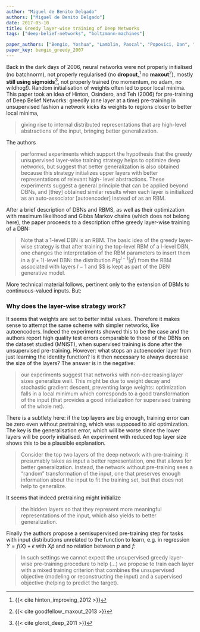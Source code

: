 ```yaml
---
author: "Miguel de Benito Delgado"
authors: ["Miguel de Benito Delgado"]
date: 2017-05-10
title: Greedy layer-wise training of Deep Networks 
tags: ["deep-belief-networks", "boltzmann-machines"]

paper_authors: ["Bengio, Yoshua", "Lamblin, Pascal", "Popovici, Dan", "Larochelle, Hugo"]
paper_key: bengio_greedy_2007
---
```


Back in the dark days of 2006, neural networks were not properly
initialised (no batchnorm), not properly regularised (no
**dropout**,[^1] no **maxout**[^2]), mostly **still using
sigmoids**[^3], not properly trained (no momentum, no adam, no
wildhog!). Random initialisation of weights often led to poor local
minima. This paper took an idea of Hinton, Osindero, and Teh (2006)
for pre-training of Deep Belief Networks: greedily (one layer at a
time) pre-training in unsupervised fashion a network kicks its weights
to regions closer to better local minima,

>giving rise to internal distributed representations that are
>high-level abstractions of the input, bringing better generalization.

The authors

>performed experiments which support the hypothesis that the greedy
>unsupervised layer-wise training strategy helps to optimize deep
>networks, but suggest that better generalization is also obtained
>because this strategy initializes upper layers with better
>representations of relevant high- level abstractions. These
>experiments suggest a general principle that can be applied beyond
>DBNs, and [they] obtained similar results when each layer is
>initialized as an auto-associator [autoencoder] instead of as an RBM.

After a brief description of DBNs and RBMS, as well as their
optimization with maximum likelihood and Gibbs Markov chains (which
does not belong here), the paper proceeds to a description ofthe
greedy layer-wise training of a DBN:

>Note that a 1-level DBN is an RBM. The basic idea of the greedy
>layer-wise strategy is that after training the top-level RBM of a
>l-level DBN, one changes the interpretation of the RBM parameters to
>insert them in a $(l+1)$-level DBN: the distribution $P(g^{l-1}|g^l)$
>from the RBM associated with layers $l−1$ and $$ is kept as part of
>the DBN generative model.

More technical material follows, pertinent only to the extension of
DBMs to continuous-valued inputs. But:

### Why does the layer-wise strategy work?

It seems that weights are set to better initial values. Therefore it
makes sense to attempt the same scheme with simpler networks, like
autoencoders. Indeed the experiments showed this to be the case and
the authors report high quality test errors comparable to those of the
DBNs on the dataset studied (MNIST), when supervised training is done
after the unsupervised pre-training. However: what stops an
autoencoder layer from just learning the identity function? Is it then
necessary to always decrease the size of the layers? The answer is in
the negative:

>our experiments suggest that networks with non-decreasing layer sizes
>generalize well. This might be due to weight decay and stochastic
>gradient descent, preventing large weights: optimization falls in a
>local minimum which corresponds to a good transformation of the input
>(that provides a good initialization for supervised training of the
>whole net).

There is a subtlety here: if the top layers are big enough, training
error can be zero even without pretraining, which was supposed to aid
optimization. The key is the generalisation error, which will be worse
since the lower layers will be poorly initialised. An experiment with
reduced top layer size shows this to be a plausible explanation.

>Consider the top two layers of the deep network with pre-training: it
>presumably takes as input a better representation, one that allows
>for better generalization. Instead, the network without pre-training
>sees a “random” transformation of the input, one that preserves
>enough information about the input to fit the training set, but that
>does not help to generalize.

It seems that indeed pretraining might initialize

>the hidden layers so that they represent more meaningful
>representations of the input, which also yields to better
>generalization.

Finally the authors propose a semisupervised pre-training step for
tasks with input distributions unrelated to the function to learn,
e.g. in regression $Y=f(X)+\epsilon$ with $X \tilde p$ and no relation
between $p$ and $f$:

>In such settings we cannot expect the unsupervised greedy layer-wise
>pre-training procedure to help (…) we propose to train each layer
>with a mixed training criterion that combines the unsupervised
>objective (modeling or reconstructing the input) and a supervised
>objective (helping to predict the target).

[^1]: {{< cite hinton_improving_2012 >}}
 
[^2]: {{< cite goodfellow_maxout_2013 >}}

[^3]: {{< cite glorot_deep_2011 >}}
